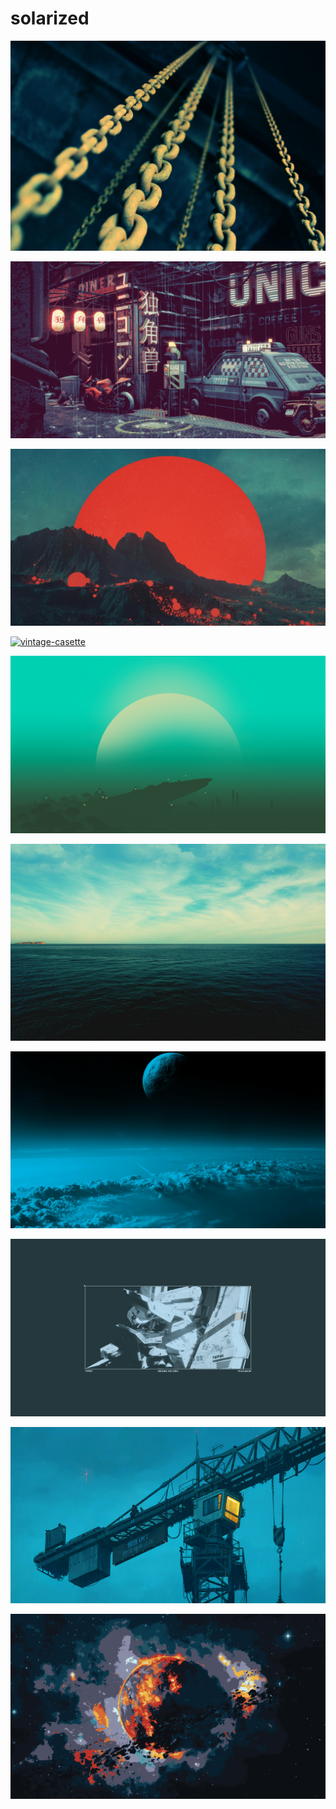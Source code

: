 # solarized

<a href="fre-sonneveld-K8iHtzoIKQ4-unsplash.jpg"><img alt="fre-sonneveld-K8iHtzoIKQ4-unsplash" src="fre-sonneveld-K8iHtzoIKQ4-unsplash.jpg"></a>

<a href="wallhaven-ymdvjg.png"><img alt="wallhaven-ymdvjg" src="wallhaven-ymdvjg.png"></a>

<a href="ketqb6blpnt81.jpg"><img alt="ketqb6blpnt81" src="ketqb6blpnt81.jpg"></a>

<a href="vintage-casette.png"><img alt="vintage-casette" src="vintage-casette.png"></a>

<a href="r2uhg0vjl2t81.png"><img alt="r2uhg0vjl2t81" src="r2uhg0vjl2t81.png"></a>

<a href="22.jpg"><img alt="22" src="22.jpg"></a>

<a href="solarized-planet.jpg"><img alt="solarized-planet" src="solarized-planet.jpg"></a>

<a href="knights-of-sidonia.png"><img alt="knights-of-sidonia" src="knights-of-sidonia.png"></a>

<a href="lli0c12vlvd91.png"><img alt="lli0c12vlvd91" src="lli0c12vlvd91.png"></a>

<a href="mm7prhmrq3681.jpg"><img alt="mm7prhmrq3681" src="mm7prhmrq3681.jpg"></a>

